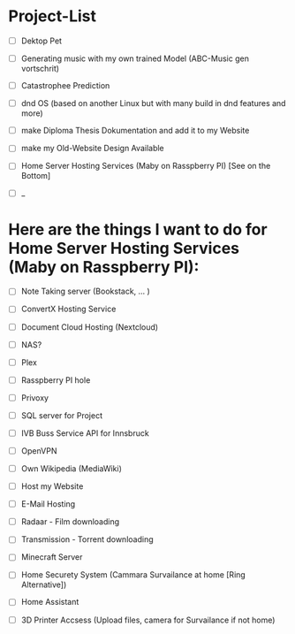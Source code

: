# Project-List
- [ ] Dektop Pet
- [ ] Generating music with my own trained Model (ABC-Music gen vortschrit)
- [ ] Catastrophee Prediction
- [ ] dnd OS (based on another Linux but with many build in dnd features and more)
- [ ] make Diploma Thesis Dokumentation and add it to my Website
- [ ] make my Old-Website Design Available
- [ ] Home Server Hosting Services (Maby on Rasspberry PI) [See on the Bottom]
- [ ] _


# Here are the things I want to do for Home Server Hosting Services (Maby on Rasspberry PI):
- [ ] Note Taking server (Bookstack, ... )
- [ ] ConvertX Hosting Service
- [ ] Document Cloud Hosting (Nextcloud)
- [ ] NAS?
- [ ] Plex
- [ ] Rasspberry PI hole
- [ ] Privoxy
- [ ] SQL server for Project
- [ ] IVB Buss Service API for Innsbruck
- [ ] OpenVPN
- [ ] Own Wikipedia (MediaWiki)
- [ ] Host my Website
- [ ] E-Mail Hosting
- [ ] Radaar - Film downloading
- [ ] Transmission - Torrent downloading
- [ ] Minecraft Server
- [ ] Home Securety System (Cammara Survailance at home [Ring Alternative])
- [ ] Home Assistant
- [ ] 3D Printer Accsess (Upload files, camera for Survailance if not home)




